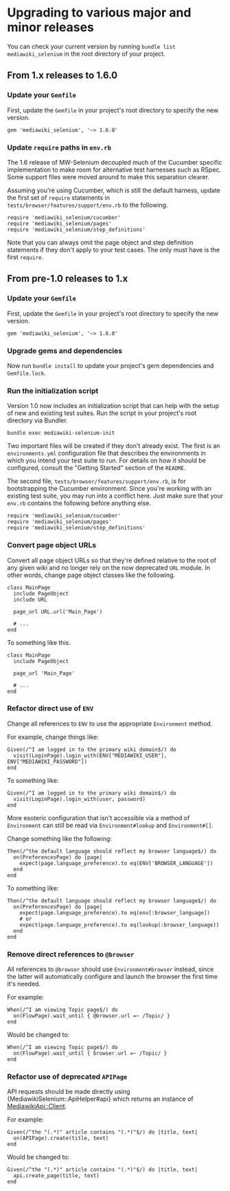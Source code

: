 # Upgrading to various major and minor releases

You can check your current version by running `bundle list mediawiki_selenium`
in the root directory of your project.

## From 1.x releases to 1.6.0

### Update your `Gemfile`

First, update the `Gemfile` in your project's root directory to specify the
new version.

    gem 'mediawiki_selenium', '~> 1.6.0'

### Update `require` paths in `env.rb`

The 1.6 release of MW-Selenium decoupled much of the Cucumber specific
implementation to make room for alternative test harnesses such as RSpec. Some
support files were moved around to make this separation clearer.

Assuming you're using Cucumber, which is still the default harness, update the
first set of `require` statements in `tests/browser/features/support/env.rb`
to the following.

    require 'mediawiki_selenium/cucumber'
    require 'mediawiki_selenium/pages'
    require 'mediawiki_selenium/step_definitions'

Note that you can always omit the page object and step definition statements
if they don't apply to your test cases. The only must have is the first
`require`.

## From pre-1.0 releases to 1.x

### Update your `Gemfile`

First, update the `Gemfile` in your project's root directory to specify the
new version.

    gem 'mediawiki_selenium', '~> 1.6.0'

### Upgrade gems and dependencies

Now run `bundle install` to update your project's gem dependencies and
`Gemfile.lock`.

### Run the initialization script

Version 1.0 now includes an initialization script that can help with the setup
of new and existing test suites. Run the script in your project's root
directory via Bundler.

    bundle exec mediawiki-selenium-init

Two important files will be created if they don't already exist. The first is
an `environments.yml` configuration file that describes the environments in
which you intend your test suite to run. For details on how it should be
configured, consult the "Getting Started" section of the `README`.

The second file, `tests/browser/features/support/env.rb`, is for bootstrapping
the Cucumber environment. Since you're working with an existing test suite,
you may run into a conflict here. Just make sure that your `env.rb` contains
the following before anything else.

    require 'mediawiki_selenium/cucumber'
    require 'mediawiki_selenium/pages'
    require 'mediawiki_selenium/step_definitions'

### Convert page object URLs

Convert all page object URLs so that they're defined relative to the root of
any given wiki and no longer rely on the now deprecated `URL` module. In other
words, change page object classes like the following.

    class MainPage
      include PageObject
      include URL
    
      page_url URL.url('Main_Page')

      # ...
    end

To something like this.

    class MainPage
      include PageObject
    
      page_url 'Main_Page'

      # ...
    end

### Refactor direct use of `ENV`

Change all references to `ENV` to use the appropriate `Environment` method.

For example, change things like:

    Given(/^I am logged in to the primary wiki domain$/) do
      visit(LoginPage).login_with(ENV["MEDIAWIKI_USER"], ENV["MEDIAWIKI_PASSWORD"])
    end

To something like:

    Given(/^I am logged in to the primary wiki domain$/) do
      visit(LoginPage).login_with(user, password)
    end

More esoteric configuration that isn't accessible via a method of
`Environment` can still be read via `Environment#lookup` and `Environment#[]`.

Change something like the following:

    Then(/^the default language should reflect my browser language$/) do
      on(PreferencesPage) do |page|
        expect(page.language_preference).to eq(ENV['BROWSER_LANGUAGE'])
      end
    end

To something like:

    Then(/^the default language should reflect my browser language$/) do
      on(PreferencesPage) do |page|
        expect(page.language_preference).to eq(env[:browser_language])
        # or
        expect(page.language_preference).to eq(lookup(:browser_language))
      end
    end

### Remove direct references to `@browser`

All references to `@browser` should use `Environment#browser` instead, since
the latter will automatically configure and launch the browser the first time
it's needed.

For example:

    When(/^I am viewing Topic page$/) do
      on(FlowPage).wait_until { @browser.url =~ /Topic/ }
    end

Would be changed to:

    When(/^I am viewing Topic page$/) do
      on(FlowPage).wait_until { browser.url =~ /Topic/ }
    end

### Refactor use of deprecated `APIPage`

API requests should be made directly using {MediawikiSelenium::ApiHelper#api}
which returns an instance of [MediawikiApi::Client](https://doc.wikimedia.org/rubygems/mediawiki-ruby-api/).

For example:

    Given(/^the "(.*)" article contains "(.*)"$/) do |title, text|
      on(APIPage).create(title, text)
    end

Would be changed to:

    Given(/^the "(.*)" article contains "(.*)"$/) do |title, text|
      api.create_page(title, text)
    end
